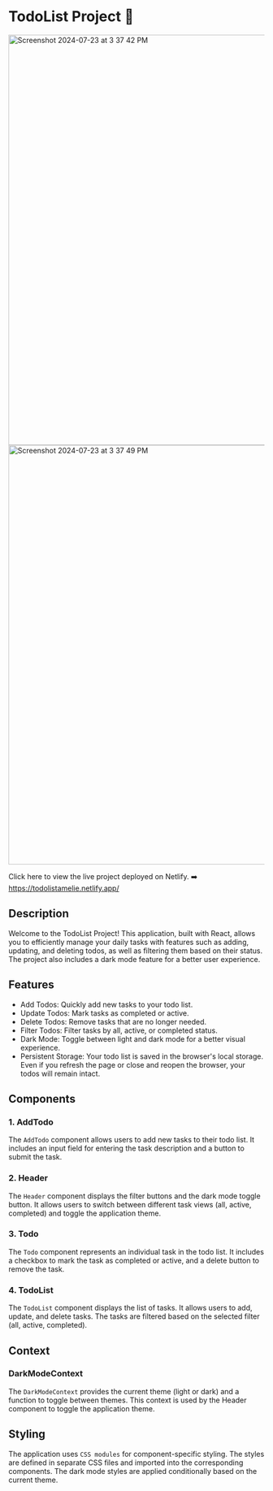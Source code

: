 # TodoList Project 📝

<img width="808" alt="Screenshot 2024-07-23 at 3 37 42 PM" src="https://github.com/user-attachments/assets/3c40efb1-24d4-4ffa-b923-e3ff355e0366">
<img width="826" alt="Screenshot 2024-07-23 at 3 37 49 PM" src="https://github.com/user-attachments/assets/fb7abed2-c05b-4421-ac78-63d5444db28f">

Click here to view the live project deployed on Netlify. ➡️  https://todolistamelie.netlify.app/

## Description

Welcome to the TodoList Project! This application, built with React, allows you to efficiently manage your daily tasks with features such as adding, updating, and deleting todos, as well as filtering them based on their status. The project also includes a dark mode feature for a better user experience.

## Features

- Add Todos: Quickly add new tasks to your todo list.
- Update Todos: Mark tasks as completed or active.
- Delete Todos: Remove tasks that are no longer needed.
- Filter Todos: Filter tasks by all, active, or completed status.
- Dark Mode: Toggle between light and dark mode for a better visual experience.
- Persistent Storage: Your todo list is saved in the browser's local storage. Even if you refresh the page or close and reopen the browser, your todos will remain intact.

## Components
### 1. AddTodo
The `AddTodo` component allows users to add new tasks to their todo list. It includes an input field for entering the task description and a button to submit the task.

### 2. Header
The `Header` component displays the filter buttons and the dark mode toggle button. It allows users to switch between different task views (all, active, completed) and toggle the application theme.

### 3. Todo
The `Todo` component represents an individual task in the todo list. It includes a checkbox to mark the task as completed or active, and a delete button to remove the task.

### 4. TodoList
The `TodoList` component displays the list of tasks. It allows users to add, update, and delete tasks. The tasks are filtered based on the selected filter (all, active, completed).

## Context

### DarkModeContext
The `DarkModeContext` provides the current theme (light or dark) and a function to toggle between themes. This context is used by the Header component to toggle the application theme.

## Styling


The application uses `CSS modules` for component-specific styling. The styles are defined in separate CSS files and imported into the corresponding components. The dark mode styles are applied conditionally based on the current theme.


